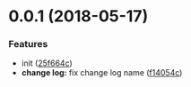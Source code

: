<a name="0.0.1"></a>
# 0.0.1  (2018-05-17)


### Features

* init ([25f664c](https://github.com/nguyenvanduocit/goodreadQuoteScraper/commit/25f664c))
* **change log:** fix change log name ([f14054c](https://github.com/nguyenvanduocit/goodreadQuoteScraper/commit/f14054c))



